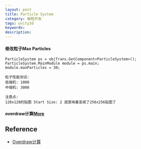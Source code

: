 ```yaml
---
layout: post
title: Particle System
category: 编程开发
tags: unity3d
keywords: 
description: 
---
```



#### 修改粒子Max Particles


```
ParticleSystem ps = objTrans.GetComponent<ParticleSystem>();
ParticleSystem.MainModule module = ps.main;
module.maxParticles = 30;

粒子性能测试:
低端机: 1000
中端机: 3000

注意点:
128x128的贴图 Start Size: 2 就意味着变成了256x256贴图了
```

#### overdraw计算[More](https://blog.uwa4d.com/archives/TechSharing_230.html?hmsr=joyk.com&utm_source=joyk.com&utm_medium=referral)

## Reference

* [Overdraw计算](https://github.com/sunbrando/ParticleEffectProfiler)